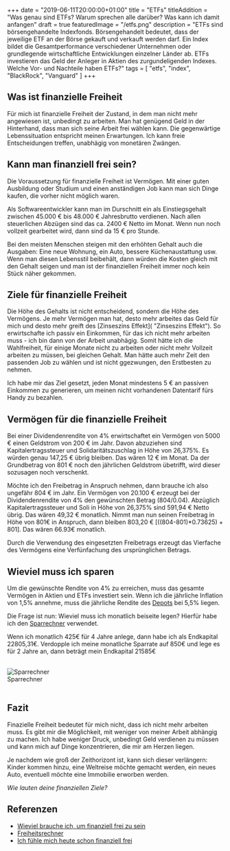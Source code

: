 +++
date = "2019-06-11T20:00:00+01:00"
title = "ETFs"
titleAddition = "Was genau sind ETFs? Warum sprechen alle darüber? Was kann ich damit anfangen"
draft = true
featuredImage = "/etfs.png"
description = "ETFs sind börsengehandelte Indexfonds. Börsengehandelt bedeutet, dass der jeweilige ETF an der Börse gekauft und verkauft werden darf. Ein Index bildet die Gesamtperformance verschiedener Unternehmen oder grundlegende wirtschaftliche Entwicklungen einzelner Länder ab. ETFs investieren das Geld der Anleger in Aktien des zurgundeligenden Indexes. Welche Vor- und Nachteile haben ETFs?"
tags = [
    "etfs",
    "index",
    "BlackRock",
    "Vanguard"
]
+++


## Was ist finanzielle Freiheit

Für mich ist finanzielle Freiheit der Zustand, in dem man nicht mehr angewiesen ist, unbedingt zu arbeiten.
Man hat genügend Geld in der Hinterhand, dass man sich seine Arbeit frei wählen kann. Die gegenwärtige Lebenssituation
entspricht meinen Erwartungen. Ich kann freie Entscheidungen treffen, unabhägig von monetären Zwängen.


## Kann man finanziell frei sein?

Die Voraussetzung für finanzielle Freiheit ist Vermögen. Mit einer guten Ausbildung oder Studium und einen anständigen
Job kann man sich Dinge kaufen, die vorher nicht möglich waren.

Als Softwareentwickler kann man im Durschnitt ein als Einstiegsgehalt zwischen 45.000 € bis 48.000 € Jahresbrutto
verdienen. Nach allen steuerlichen Abzügen sind das ca. 2400 € Netto im Monat. Wenn nun noch vollzeit gearbeitet wird,
dann sind da 15 € pro Stunde.


Bei den meisten Menschen steigen mit den erhöhten Gehalt auch die Ausgaben: Eine neue Wohnung, ein Auto, bessere
Küchenaustattung usw. Wenn man diesen Lebensstil beibehält, dann würden die Kosten gleich mit den Gehalt seigen und
man ist der finanziellen Freiheit immer noch kein Stück näher gekommen.


## Ziele für finanzielle Freiheit

Die Höhe des Gehalts ist nicht entscheidend, sondern die Höhe des Vermögens. Je mehr Vermögen man hat, desto mehr
arbeites das Geld für mich und desto mehr greift des [Zinseszins Effekt]( "Zinseszins Effekt"). So erwirtschafte ich
passiv ein Einkommen, für das ich nicht mehr arbeiten muss - ich bin dann von der Arbeit unabhägig. Somit hätte ich
die Wahlfreiheit, für einige Monate nicht zu arbeiten oder nicht mehr Vollzeit arbeiten zu müssen, bei gleichen Gehalt.
Man hätte auch mehr Zeit den passenden Job zu wählen und ist nicht ggezwungen, den Erstbesten zu nehmen.


Ich habe mir das Ziel gesetzt, jeden Monat mindestens 5 € an passiven Einkommen zu generieren, um meinen nicht
vorhandenen Datentarif fürs Handy zu bezahlen.


## Vermögen für die finanzielle Freiheit

Bei einer Dividendenrendite von 4% erwirtschaftet ein Vermögen von 5000 € einen Geldstrom von 200 € im Jahr. Davon
abzuziehen sind Kapitalertragssteuer und Solidaritätszuschlag in Höhe von 26,375%. Es würden genau 147,25 € übrig bleiben.
Das wären 12 € im Monat. Da der Grundbetrag von 801 € noch den jährlichen Geldstrom übetrifft, wird dieser sozusagen
noch verschenkt.

Möchte ich den Freibetrag in Anspruch nehmen, dann brauche ich also ungefähr 804 € im Jahr. Ein Vermögen von 20.100 €
erzeugt bei der Dividendenrendite von 4% den gewünschten Betrag (804/0.04). Abzüglich Kapitalertragssteuer und Soli in Höhe von
26,375% sind 591,94 € Netto übrig. Das wären 49,32 € monatlich. Nimmt man nun seinen Freibetrag in Höhe von 801€ in
Anspruch, dann bleiben 803,20 € [((804-801)*0.73625) + 801]. Das wären 66.93€ monatlich.

Durch die Verwendung des eingesetzten Freibetrags erzeugt das Vierfache des Vermögens eine Verfünfachung des
ursprünglichen Betrags.


## Wieviel muss ich sparen

Um die gewünschte Rendite von 4% zu erreichen, muss das gesamte Vermögen in Aktien und ETFs investiert sein. Wenn ich
die jährliche Inflation von 1,5% annehme, muss die jährliche Rendite des [Depots](tbd "Depots") bei 5,5% liegen.

Die Frage ist nun: Wieviel muss ich monatlich beiseite legen? Hierfür habe ich den [Sparrechner](https://www.zinsen-berechnen.de/sparrechner.php "Sparrechner") verwendet.

Wenn ich monatlich 425€ für 4 Jahre anlege, dann habe ich als Endkapital 22805,31€. Verdopple ich meine monatliche
Sparrate auf 850€ und lege es für 2 Jahre an, dann beträgt mein Endkapital 21585€


<br>
<img src="/sparrechner.png" class="center" alt="Sparrechner"/>
<div class="right">Sparrechner</div>
<br>


## Fazit

Finazielle Freiheit bedeutet für mich nicht, dass ich nicht mehr arbeiten muss. Es gibt mir die Möglichkeit, mit weniger
von meiner Arbeit abhängig zu machen. Ich habe weniger Druck, unbedingt Geld verdienen zu müssen und kann mich auf Dinge
konzentrieren, die mir am Herzen liegen.

Je nachdem wie groß der Zeithorizont ist, kann sich dieser verlängern: Kinder kommen hinzu, eine Weltreise möchte
gemacht werden, ein neues Auto, eventuell möchte eine Immobilie erworben werden.


*Wie lauten deine finanziellen Ziele?*

## Referenzen

- [Wieviel brauche ich, um finanziell frei zu sein](http://tipps-zum-investieren.de/tools/freiheitsrechner/ "Wieviel brauche ich, um finanziell frei zu sein")
- [Freiheitsrechner](http://tipps-zum-investieren.de/tools/freiheitsrechner/ "Freiheitsrechner")
- [Ich fühle mich heute schon finanziell frei](https://www.meine-finanzverwaltung.de/ich-fuehle-mich-schon-heute-finanziell-frei/ "Ich fühle mich heute schon finanziell frei")

